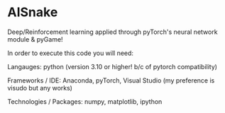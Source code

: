 # AISnake

Deep/Reinforcement learning applied through pyTorch's neural network module & pyGame!

In order to execute this code you will need:

Langauges: python (version 3.10 or higher! b/c of pytorch compatibility)

Frameworks / IDE: Anaconda, pyTorch, Visual Studio (my preference is visudo but any works)

Technologies / Packages: numpy, matplotlib, ipython 
